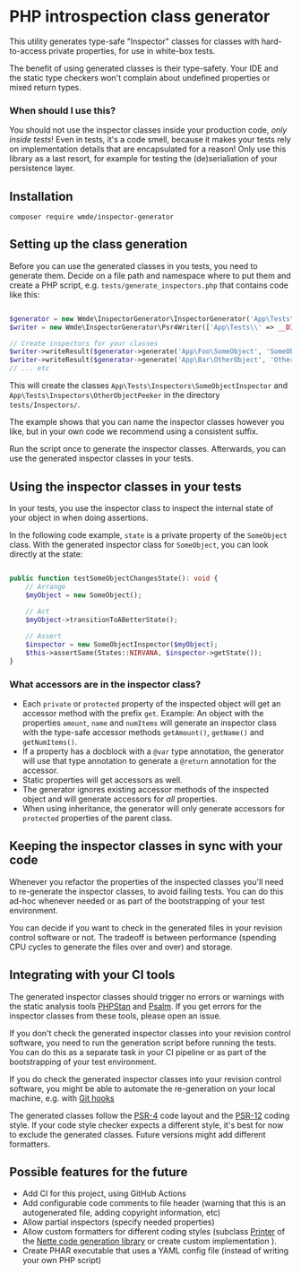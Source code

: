 # PHP introspection class generator

This utility generates type-safe "Inspector" classes for classes with
hard-to-access private properties, for use in white-box tests.

The benefit of using generated classes is their type-safety. Your IDE
and the static type checkers won't complain about undefined properties or
mixed return types.

### When should I use this?

You should not use the inspector classes inside your production code,
*only inside tests*! Even in tests, it's a code smell, because it makes
your tests rely on implementation details that are encapsulated for a
reason! Only use this library as a last resort, for example for testing
the (de)serialiation of your persistence layer.

## Installation

	composer require wmde/inspector-generator

## Setting up the class generation

Before you can use the generated classes in you tests, you need to
generate them. Decide on a file path and namespace where to put them and
create a PHP script, e.g. `tests/generate_inspectors.php` that contains code
like this:

```php

$generator = new Wmde\InspectorGenerator\InspectorGenerator('App\Tests\Inspectors');
$writer = new Wmde\InspectorGenerator\Psr4Writer(['App\Tests\\' => __DIR__]);

// Create inspectors for your classes
$writer->writeResult($generator->generate('App\Foo\SomeObject', 'SomeObjectInspector'));
$writer->writeResult($generator->generate('App\Bar\OtherObject', 'OtherObjectPeeker'));
// ... etc

```

This will create the classes `App\Tests\Inspectors\SomeObjectInspector` and
`App\Tests\Inspectors\OtherObjectPeeker` in the directory `tests/Inspectors/`.

The example shows that you can name the inspector classes however you like, but
in your own code we recommend using a consistent suffix.

Run the script once to generate the inspector classes. Afterwards, you can use the
generated inspector classes in your tests.

## Using the inspector classes in your tests

In your tests, you use the inspector class to inspect the internal state of
your object in when doing assertions. 

In the following code example, `state` is a private property of the `SomeObject` class.
With the generated inspector class for `SomeObject`, you can look directly at the state:

```php

public function testSomeObjectChangesState(): void {
	// Arrange
	$myObject = new SomeObject();
	
	// Act
	$myObject->transitionToABetterState();

	// Assert
	$inspector = new SomeObjectInspector($myObject);
	$this->assertSame(States::NIRVANA, $inspector->getState());
}

```

### What accessors are in the inspector class?

- Each `private` or `protected` property of the inspected object will get an
	accessor method with the prefix `get`. Example: An object with the
	properties `amount`, `name` and `numItems` will generate an inspector
	class with the type-safe accessor methods `getAmount()`, `getName()`
	and `getNumItems()`.
- If a property has a docblock with a `@var` type annotation, the
	generator will use that type annotation to generate a `@return`
	annotation for the accessor.
- Static properties will get accessors as well.
- The generator ignores existing accessor methods of the inspected object
	and will generate accessors for *all* properties.
- When using inheritance, the generator will only generate accessors 
    for `protected` properties of the parent class.


## Keeping the inspector classes in sync with your code

Whenever you refactor the properties of the inspected classes you'll need
to re-generate the inspector classes, to avoid failing tests. You can do
this ad-hoc whenever needed or as part of the bootstrapping of your test
environment.

You can decide if you want to check in the generated files in your
revision control software or not. The tradeoff is between performance
(spending CPU cycles to generate the files over and over) and storage.

## Integrating with your CI tools

The generated inspector classes should trigger no errors or warnings with
the static analysis tools [PHPStan](https://phpstan.org/) and
[Psalm](https://psalm.dev/). If you get errors for the inspector classes
from these tools, please open an issue.

If you don't check the generated inspector classes into your revision
control software, you need to run the generation script before running the
tests. You can do this as a separate task in your CI pipeline or as part
of the bootstrapping of your test environment.

If you do check the generated inspector classes into your revision control
software, you might be able to automate the re-generation on your local
machine, e.g. with [Git hooks](https://git-scm.com/book/en/v2/Customizing-Git-Git-Hooks)

The generated classes follow the
[PSR-4](https://www.php-fig.org/psr/psr-4/) code layout and the
[PSR-12](https://www.php-fig.org/psr/psr-12/) coding style. If your code
style checker expects a different style, it's best for now to exclude the
generated classes. Future versions might add different formatters.

## Possible features for the future

- Add CI for this project, using GitHub Actions
- Add configurable code comments to file header (warning that this is an
	autogenerated file, adding copyright information, etc)
- Allow partial inspectors (specify needed properties)
- Allow custom formatters for different coding styles (subclass
   [Printer](https://github.com/nette/php-generator/blob/master/src/PhpGenerator/Printer.php)
   of the [Nette code generation library](https://doc.nette.org/en/php-generator) or 
   create custom implementation ).
- Create PHAR executable that uses a YAML config file (instead of writing
	your own PHP script)
